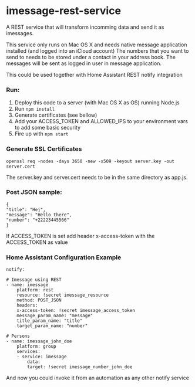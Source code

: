 # imessage-rest-service

A REST service that will transform incomming data and send it as imessages.

This service only runs on Mac OS X and needs native message application installed (and logged into an iCloud account)
The numbers that you want to send to needs to be stored under a contact in your address book. 
The messages will be sent as logged in user in message application.

This could be used together with Home Assistant REST notify integration

### Run: 
1. Deploy this code to a server (with Mac OS X as OS) running Node.js
2. Run `npm install`
3. Generate certificates (see bellow)
4. Add your ACCESS_TOKEN and ALLOWED_IPS to your environment vars to add some basic security
5. Fire up with `npm start`

### Generate SSL Certificates

    openssl req -nodes -days 3650 -new -x509 -keyout server.key -out server.cert

The server.key and server.cert needs to be in the same directory as app.js.

### Post JSON sample:

    {
    "title": "Hej",
    "message": "Hello there",
    "number": "+22223445566"
    }

If ACCESS_TOKEN is set add header x-access-token with the ACCESS_TOKEN as value

### Home Assistant Configuration Example

    notify:

    # Imessage using REST
    - name: imessage
        platform: rest
        resource: !secret imessage_resource
        method: POST_JSON
        headers: 
        x-access-token: !secret imessage_access_token
        message_param_name: "message"
        title_param_name: "title"
        target_param_name: "number"

    # Persons
    - name: imessage_john_doe
        platform: group
        services:
        - service: imessage
            data:
            target: !secret imessage_number_john_doe

And now you could invoke it from an automation as any other notify service

